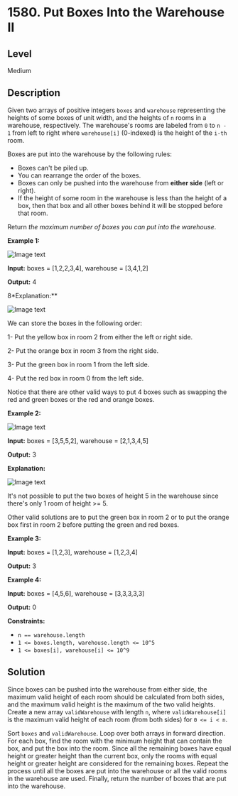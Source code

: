 # 1580. Put Boxes Into the Warehouse II
## Level
Medium

## Description
Given two arrays of positive integers `boxes` and `warehouse` representing the heights of some boxes of unit width, and the heights of `n` rooms in a warehouse, respectively. The warehouse's rooms are labeled from `0` to `n - 1` from left to right where `warehouse[i]` (0-indexed) is the height of the `i-th` room.

Boxes are put into the warehouse by the following rules:

* Boxes can't be piled up.
* You can rearrange the order of the boxes.
* Boxes can only be pushed into the warehouse from **either side** (left or right).
* If the height of some room in the warehouse is less than the height of a box, then that box and all other boxes behind it will be stopped before that room.

Return *the maximum number of boxes you can put into the warehouse*.

**Example 1:**

![Image text](https://assets.leetcode.com/uploads/2020/08/30/22.png)

**Input:** boxes = [1,2,2,3,4], warehouse = [3,4,1,2]

**Output:** 4

8*Explanation:**

![Image text](https://assets.leetcode.com/uploads/2020/08/30/22-1.png)

We can store the boxes in the following order:

1- Put the yellow box in room 2 from either the left or right side.

2- Put the orange box in room 3 from the right side.

3- Put the green box in room 1 from the left side.

4- Put the red box in room 0 from the left side.

Notice that there are other valid ways to put 4 boxes such as swapping the red and green boxes or the red and orange boxes.

**Example 2:**

![Image text](https://assets.leetcode.com/uploads/2020/08/30/22-2.png)

**Input:** boxes = [3,5,5,2], warehouse = [2,1,3,4,5]

**Output:** 3

**Explanation:**

![Image text](https://assets.leetcode.com/uploads/2020/08/30/22-3.png)

It's not possible to put the two boxes of height 5 in the warehouse since there's only 1 room of height >= 5.

Other valid solutions are to put the green box in room 2 or to put the orange box first in room 2 before putting the green and red boxes.

**Example 3:**

**Input:** boxes = [1,2,3], warehouse = [1,2,3,4]

**Output:** 3

**Example 4:**

**Input:** boxes = [4,5,6], warehouse = [3,3,3,3,3]

**Output:** 0

**Constraints:**

* `n == warehouse.length`
* `1 <= boxes.length, warehouse.length <= 10^5`
* `1 <= boxes[i], warehouse[i] <= 10^9`

## Solution
Since boxes can be pushed into the warehouse from either side, the maximum valid height of each room should be calculated from both sides, and the maximum valid height is the maximum of the two valid heights. Create a new array `validWarehouse` with length `n`, where `validWarehouse[i]` is the maximum valid height of each room (from both sides) for `0 <= i < n`.

Sort `boxes` and `validWarehouse`. Loop over both arrays in forward direction. For each box, find the room with the minimum height that can contain the box, and put the box into the room. Since all the remaining boxes have equal height or greater height than the current box, only the rooms with equal height or greater height are considered for the remaining boxes. Repeat the process until all the boxes are put into the warehouse or all the valid rooms in the warehouse are used. Finally, return the number of boxes that are put into the warehouse.
